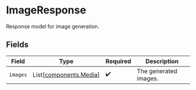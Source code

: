 # ImageResponse

Response model for image generation.


## Fields

| Field                                                      | Type                                                       | Required                                                   | Description                                                |
| ---------------------------------------------------------- | ---------------------------------------------------------- | ---------------------------------------------------------- | ---------------------------------------------------------- |
| `images`                                                   | List[[components.Media](../../models/components/media.md)] | :heavy_check_mark:                                         | The generated images.                                      |